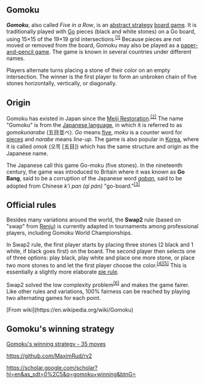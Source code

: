 ## Gomoku

_**Gomoku**_, also called _Five in a Row_, is an [abstract strategy](https://en.wikipedia.org/wiki/Abstract_strategy "Abstract strategy") [board game](https://en.wikipedia.org/wiki/Board_game "Board game"). It is traditionally played with [Go](<https://en.wikipedia.org/wiki/Go_(game)> "Go (game)") pieces (black and white stones) on a Go board, using 15×15 of the 19×19 grid intersections.<sup id="cite_ref-1" class="reference">[[1]](https://en.wikipedia.org/wiki/Gomoku#cite_note-1)</sup> Because pieces are not moved or removed from the board, Gomoku may also be played as a [paper-and-pencil game](https://en.wikipedia.org/wiki/Paper-and-pencil_game "Paper-and-pencil game"). The game is known in several countries under different names.

Players alternate turns placing a stone of their color on an empty intersection. The winner is the first player to form an unbroken chain of five stones horizontally, vertically, or diagonally.

## Origin

Gomoku has existed in Japan since the [Meiji Restoration](https://en.wikipedia.org/wiki/Meiji_Restoration "Meiji Restoration").<sup id="cite_ref-hzx_2-0" class="reference">[[2]](https://en.wikipedia.org/wiki/Gomoku#cite_note-hzx-2)</sup> The name "Gomoku" is from the [Japanese language](https://en.wikipedia.org/wiki/Japanese_language "Japanese language"), in which it is referred to as _gomokunarabe_ (五目並べ). _Go_ means [five](https://en.wikipedia.org/wiki/5 "5"), _moku_ is a counter word for [pieces](https://en.wikipedia.org/wiki/Go_stone "Go stone") and _narabe_ means _line-up_. The game is also popular in [Korea](https://en.wikipedia.org/wiki/Korea "Korea"), where it is called _omok_ (오목 [五目]) which has the same structure and origin as the Japanese name.

The Japanese call this game Go-moku (five stones). In the nineteenth century, the game was introduced to Britain where it was known as **Go Bang**, said to be a corruption of the Japanese word _[goban](https://en.wikipedia.org/wiki/Go_board "Go board")_, said to be adopted from Chinese _k'i pan (qí pán)_ "go-board."<sup id="cite_ref-3" class="reference">[[3]](https://en.wikipedia.org/wiki/Gomoku#cite_note-3)</sup>

## Official rules

Besides many variations around the world, the **Swap2** rule (based on "swap" from [Renju](https://en.wikipedia.org/wiki/Renju "Renju")) is currently adapted in tournaments among professional players, including Gomoku World Championships.

In Swap2 rule, the first player starts by placing three stones (2 black and 1 white, if black goes first) on the board. The second player then selects one of three options: play black, play white and place one more stone, or place two more stones to and let the first player choose the color.<sup id="cite_ref-4" class="reference">[[4]](https://en.wikipedia.org/wiki/Gomoku#cite_note-4)</sup><sup id="cite_ref-5" class="reference">[[5]](https://en.wikipedia.org/wiki/Gomoku#cite_note-5)</sup> This is essentially a slightly more elaborate [pie rule](https://en.wikipedia.org/wiki/Pie_rule "Pie rule").

Swap2 solved the low complexity problem<sup id="cite_ref-:0_6-0" class="reference">[[6]](https://en.wikipedia.org/wiki/Gomoku#cite_note-:0-6)</sup> and makes the game fairer. Like other rules and variations, 100% fairness can be reached by playing two alternating games for each point.

<div className="text-right"> 
    [From wiki](https://en.wikipedia.org/wiki/Gomoku)
</div>




## Gomoku's winning strategy

[Gomoku's winning strategy - 35 moves](https://quick-geek.github.io/articles/437064/index.html)

https://github.com/MaximRud/rv2

https://scholar.google.com/scholar?hl=en&as_sdt=0%2C5&q=gomoku+winning&btnG=


 

